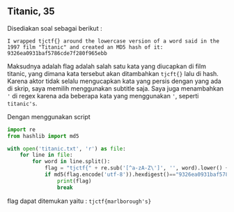 ## Titanic, 35 ##

Disediakan soal sebagai berikut : 

`I wrapped tjctf{} around the lowercase version of a word said in the 1997 film "Titanic" and created an MD5 hash of it: 9326ea0931baf5786cde7f280f965ebb`

Maksudnya adalah flag adalah salah satu kata yang diucapkan di film titanic, yang dimana kata tersebut akan ditambahkan `tjcft{}` lalu di hash.
Karena aktor tidak selalu mengucapkan kata yang persis dengan yang ada di skrip, saya memilih menggunakan subtitle saja. Saya juga menambahkan `'` di regex karena ada beberapa kata yang menggunakan `'`, seperti `titanic's`.

Dengan menggunakan script
```python
import re
from hashlib import md5

with open('titanic.txt', 'r') as file:
	for line in file:
		for word in line.split():
			flag = "tjctf{" + re.sub('[^a-zA-Z\']', '', word).lower() + "}"
			if md5(flag.encode('utf-8')).hexdigest()=="9326ea0931baf5786cde7f280f965ebb":
				print(flag)
				break
```

flag dapat ditemukan yaitu : `tjctf{marlborough's}`
